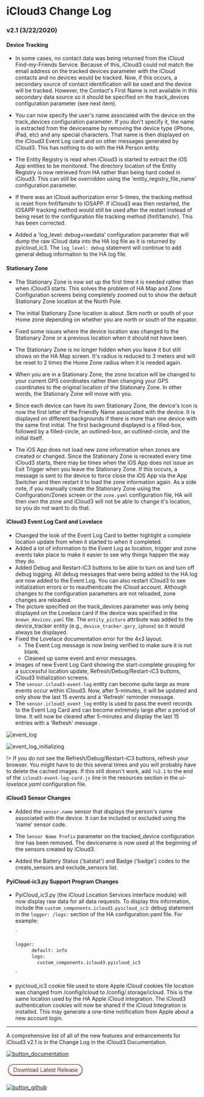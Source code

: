 # iCloud3 Change Log

### v2.1 (3/22/2020)

#### Device Tracking

- In some cases, no contact data was being returned from the iCloud Find-my-Friends Service. Because of this, iCloud3 could not match the email address on the tracked devices parameter with the iCloud contacts and no devices would  be tracked. Now, if this occurs, a secondary source of contact identification will be used and the device will be tracked. However, the Contact's First Name is not available in this secondary data source so it should be specified on the track_devices configuration parameter (see next item).

- You can now specify the user's name associated with the device on the track_devices configuration parameter. If you don't specify it, the name is extracted from the devicename by removing the device type (iPhone, iPad, etc) and any special characters. That name is then displayed on the iCloud3 Event Log card and on other messages generated by iCloud3. This has nothing to do with the HA Person entity.

- The Entity Registry is read when iCloud3 is started to extract the iOS App entities to be monitored. The directory location of the Entity Registry is now retrieved from HA rather than being hard coded in iCloud3. This can still be overridden using the 'entity_registry_file_name' configuration parameter.

- If there was an iCloud authorization error 5-times, the tracking method is reset from fmf/famshr to IOSAPP. If iCloud3 was then restarted, the IOSAPP tracking method would still be used after the restart instead of being reset to the configuration file tracking method (fmf/famshr). This has been corrected.

- Added a 'log_level: debug+rawdata' configuration parameter that will dump the raw iCloud data into the HA log file as it is returned by pyicloud_ic3. The `log_level: debug` statement will continue to add general debug information to the HA log file.

  

#### Stationary Zone

- The Stationary Zone is now set up the first time it is needed rather than when iCloud3 starts. This solves the problem of HA Map and Zone Configuration screens being completely zoomed out to show the default Stationary Zone location at the North Pole.

- The initial Stationary Zone location is about .5km north or south of your Home zone depending on whether you are north or south of the equator.

- Fixed some issues where the device location was changed to the Stationary Zone or a previous location when it should not have been.

- The Stationary Zone is no longer hidden when you leave it but still shows on the HA Map screen. It's radius is reduced to 3 meters and will be reset to 2 times the Home Zone radius when it is needed again.

- When you are in a Stationary Zone, the zone location will be changed to your current GPS coordinates rather then changing your GPS coordinates to the original location of the Stationary Zone. In other words, the Stationary Zone will move with you.

- Since each device can have its own Stationary Zone, the device's icon is now the first letter of the Friendly Name associated with the device. It is displayed on different backgrounds if there is more than one device with the same first initial. The first background displayed is a filled-box, followed by a filled-circle, an outlined-box, an outlined-circle, and the initial itself.

- The iOS App does not load new zone information when zones are created or changed. Since the Stationary Zone is recreated every time iCloud3 starts, there may be times when the iOS App does not issue an Exit Trigger when you leave the Stationary Zone. If this occurs, a message is sent to the device to force close the iOS App via the App Switcher and then restart it to load the zone information again.  As a side note, if you manually create the Stationary Zone using the Configuration/Zones screen or the `zone.yaml` configuration file, HA will then own the zone and iCloud3 will not be able to change it's location, so you do not want to do that.

  

#### iCloud3 Event Log Card and Lovelace 

- Changed the look of the Event Log Card to better highlight a complete location update from when it started to when it completed. 
- Added a lot of information to the Event Log as location, trigger and zone events take place to make it easier to see why things happen the way they do.
- Added Debug and Restart-iC3 buttons to be able to turn on and turn off debug logging. All debug messages that were being added to the HA log are now added to the Event Log. You can also restart iCloud3 to see initialization errors or to reauthenticate the iCloud account. Although changes to the configuration parameters are not reloaded, zone changes are reloaded.
- The picture specified on the track_devices parameter was only being displayed on the Lovelace card if the device was specified in the `known_devices.yaml` file. The `entity_picture` attribute was added to the device_tracker entity (e.g., `device_tracker.gary_iphone`) so it would always be displayed.
- Fixed the Lovelace documentation error for the 4x3 layout.
    - The Event Log message is now being verified to make sure it is not blank.
    - Cleaned up some event and error messages.
- Images of new Event Log Card showing the start-complete grouping for a successful location update, Refresh/Debug/Restart-iC3 buttons, iCloud3 Initialization screens.
- The `sensor.icloud3-event-log` entity can become quite large as more events occur within iCloud3. Now, after 5-minutes, it will be updated and only show the last 15 events and a 'Refresh' reminder message.
- The `sensor.icloud3_event_log` entity is used to pass the event records to the Event Log Card and can become extremely large after a period of time.  It will now be cleared after 5-minutes and display the last 15 entries with a 'Refresh' message .

![event_log](../docs/images/event_log.jpg)

![event_log_initializing](../docs/images/event_log_initializing.jpg)

!> If you do not see the Refresh/Debug/Restart-iC3 buttons, refresh your browser. You might have to do this several times and you will probably have to delete the cached images. If this still doesn't work, add `?v2.1` to the end of the `icloud3-event-log-card.js` line in the resources section in the *ui-lovelace.yaml* configuration file.



#### iCloud3 Sensor Changes

- Added the `sensor.name` sensor that displays the person's name associated with the device. It can be included or excluded using the 'name' sensor code.

- The `Sensor Name Prefix` parameter on the tracked_device configuration line has been removed. The devicename is now used at the beginning of the sensors created by iCloud3.

- Added the Battery Status ('batstat') and Badge ('badge') codes to the create_sensors and exclude_sensors list.

  

#### PyiCloud-ic3.py Support Program Changes

- PyiCloud_ic3.py (the iCloud Location Services interface module) will now display raw data for all data requests. To display this information, include the `custom_components.icloud3.pyicloud_ic3`: debug  statement in the `logger: /logs:`  section of the HA configuration.yaml file. For example:

  `

  ```
  logger:
        default: info
        logs:
          custom_components.icloud3.pyicloud_ic3
  ```

  `

- pyicloud_ic3 cookie file used to store Apple iCloud cookies file location was changed from /config/icloud to /config/.storage/icloud. This is the same location used by the HA Apple iCloud integration. The iCloud3 authentication cookies will now be shared if the iCloud Integration is installed. This may generate a one-time notification from Apple about a new account login.



---

A comprehensive list of all of the new features and enhancements for iCloud3 v2.1 is in the Change Log in the iCloud3 Documentation.

[![button_documentation](../docs/images/button_documentation.jpg)](https://gcobb321.github.io/icloud3_docs/#/)

[![button_download_long](./docs/images/button_download_long.jpg)](https://github.com/gcobb321/icloud3/releases)

[![button_github](../docs/images/button_github.jpg)](https://github.com/gcobb321/icloud3)

